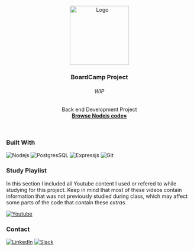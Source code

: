<div id="top"></div>
<!-- PROJECT LOGO -->
<br />
<div align="center">
  <a href="https://github.com/NivaldoFarias/boardcamp-api">
    <img src="https://raw.githubusercontent.com/bootcamp-ra/boardcamp-front/main/src/assets/images/logo.png" alt="Logo" width="160">
  </a>

<h3 align="center">BoardCamp Project</h3>
  <h6 align="center">WIP</h6>
  <p align="center">
    Back end Development Project
    <br />
    <a href="https://github.com/NivaldoFarias/boardcamp-api/tree/main/app.js"><strong>Browse Nodejs code»</strong></a>
</div>

<br />

### Built With

![Nodejs](https://img.shields.io/badge/Node.js-43853D?style=for-the-badge&logo=node.js&logoColor=white)
![PostgresSQL](https://img.shields.io/badge/PostgreSQL-316192?style=for-the-badge&logo=postgresql&logoColor=white)
![Expressjs](https://img.shields.io/badge/Express.js-404D59?style=for-the-badge&logo=express.js&logoColor=white)
![Git](https://img.shields.io/badge/git-%23F05033.svg?style=for-the-badge&logo=git&logoColor=white)

<!-- Study Playlist -->

### Study Playlist

In this section I included all Youtube content I used or refered to while studying for this project. Keep in mind that most of these videos contain information that was not previously studied during class, which may affect some parts of the code that contain these _extras_.

<a href="https://youtube.com/playlist?list=PLoZj33I2-ANTWqU331l3ZGlZV8I7rr5ZN">![Youtube](https://img.shields.io/badge/YouTube-FF0000?style=for-the-badge&logo=youtube&logoColor=white)</a>

<!-- CONTACT -->

### Contact

[![LinkedIn][linkedin-shield]][linkedin-url]
[![Slack][slack-shield]][slack-url]

<!-- MARKDOWN LINKS & IMAGES -->

[linkedin-shield]: https://img.shields.io/badge/-LinkedIn-black.svg?style=for-the-badge&logo=linkedin&colorB=blue
[linkedin-url]: https://www.linkedin.com/in/nivaldofarias/
[slack-shield]: https://img.shields.io/badge/Slack-4A154B?style=for-the-badge&logo=slack&logoColor=white
[slack-url]: https://driventurmas.slack.com/team/U02T6V2D8D8/

